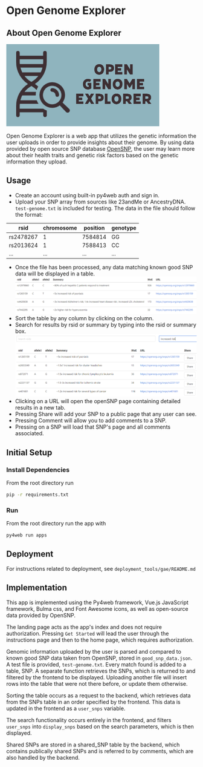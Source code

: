 # Open Genome Explorer

## About Open Genome Explorer

![Logo](images/logo.PNG)

Open Genome Explorer is a web app that utilizes the genetic information the user uploads in order to provide insights about their genome. By using data provided by open source SNP database [OpenSNP](https://opensnp.org/), the user may learn more about their health traits and genetic risk factors based on the genetic information they upload.

## Usage

* Create an account using built-in py4web auth and sign in.
* Upload your SNP array from sources like 23andMe or AncestryDNA. `test-genome.txt` is included for testing. The data in the file should follow the format:

| rsid      | chromosome | position | genotype |
|-----------|------------|----------|----------|
| rs2478267 | 1          | 7584814  | GG       |
| rs2013624 | 1          | 7588413  | CC       |
| ...       | ...        | ...      | ...      |

* Once the file has been processed, any data matching known good SNP data will be displayed in a table.
![Results Table](images/results.PNG)
* Sort the table by any column by clicking on the column.
* Search for results by rsid or summary by typing into the rsid or summary box.
![Search Results](images/search.PNG)
* Clicking on a URL will open the openSNP page containing detailed results in a new tab.
* Pressing Share will add your SNP to a public page that any user can see.
* Pressing Comment will allow you to add comments to a SNP.
* Pressing on a SNP will load that SNP's page and all comments associated.

## Initial Setup

### Install Dependencies

From the root directory run

```bash
pip -r requirements.txt
```

### Run

From the root directory run the app with

```bash
py4web run apps
```

## Deployment

For instructions related to deployment, see `deployment_tools/gae/README.md`

## Implementation

This app is implemented using the Py4web framework, Vue.js JavaScript framework, Bulma css, and Font Awesome icons, as well as open-source data provided by OpenSNP.

The landing page acts as the app's index and does not require authorization. Pressing `Get Started` will lead the user through the instructions page and then to the home page, which requires authorization.

Genomic information uploaded by the user is parsed and compared to known good SNP data taken from OpenSNP, stored in `good_snp_data.json`. A test file is provided, `test-genome.txt`. Every match found is added to a table, SNP. A separate function retrieves the SNPs, which is returned to and filtered by the frontend to be displayed. Uploading another file will insert rows into the table that were not there before, or update them otherwise.

Sorting the table occurs as a request to the backend, which retrieves data from the SNPs table in an order specified by the frontend. This data is updated in the frontend as a `user_snps` variable.

The search functionality occurs entirely in the frontend, and filters `user_snps` into `display_snps` based on the search parameters, which is then displayed.

Shared SNPs are stored in a shared_SNP table by the backend, which contains publically shared SNPs and is referred to by comments, which are also handled by the backend.